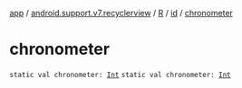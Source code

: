 [app](../../../index.md) / [android.support.v7.recyclerview](../../index.md) / [R](../index.md) / [id](index.md) / [chronometer](./chronometer.md)

# chronometer

`static val chronometer: `[`Int`](https://kotlinlang.org/api/latest/jvm/stdlib/kotlin/-int/index.html)
`static val chronometer: `[`Int`](https://kotlinlang.org/api/latest/jvm/stdlib/kotlin/-int/index.html)